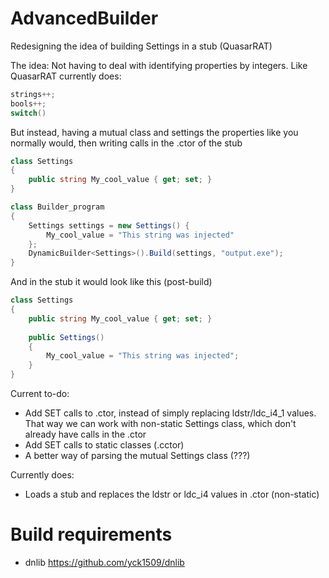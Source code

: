 # AdvancedBuilder
Redesigning the idea of building Settings in a stub (QuasarRAT)

The idea:
Not having to deal with identifying properties by integers. Like QuasarRAT currently does:
```c#
strings++;
bools++;
switch()
```
But instead, having a mutual class and settings the properties like you normally would, then writing calls in the .ctor of the stub
```c#
class Settings
{
    public string My_cool_value { get; set; }
}

class Builder_program
{
    Settings settings = new Settings() {
        My_cool_value = "This string was injected"
    };
    DynamicBuilder<Settings>().Build(settings, "output.exe");
}
```

And in the stub it would look like this (post-build)
```c#
class Settings
{
    public string My_cool_value { get; set; }
	
	public Settings()
	{
		My_cool_value = "This string was injected";
	}
}
```

Current to-do:
* Add SET calls to .ctor, instead of simply replacing ldstr/ldc_i4_1 values. That way we can work with non-static Settings class, which don't already have calls in the .ctor
* Add SET calls to static classes (.cctor)
* A better way of parsing the mutual Settings class (???)

Currently does:
* Loads a stub and replaces the ldstr or ldc_i4 values in .ctor (non-static)

# Build requirements
* dnlib https://github.com/yck1509/dnlib